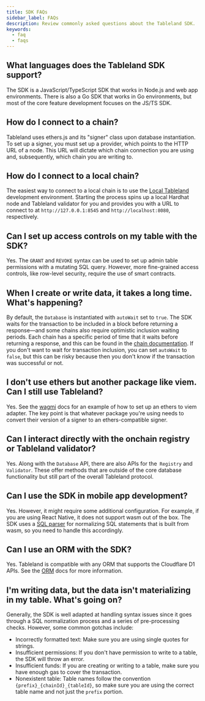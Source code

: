 ```yaml
---
title: SDK FAQs
sidebar_label: FAQs
description: Review commonly asked questions about the Tableland SDK.
keywords:
  - faq
  - faqs
---
```


## What languages does the Tableland SDK support?

The SDK is a JavaScript/TypeScript SDK that works in Node.js and web app environments. There is also a Go SDK that works in Go environments, but most of the core feature development focuses on the JS/TS SDK.

## How do I connect to a chain?

Tableland uses ethers.js and its "signer" class upon database instantiation. To set up a signer, you must set up a provider, which points to the HTTP URL of a node. This URL will dictate which chain connection you are using and, subsequently, which chain you are writing to.

## How do I connect to a local chain?

The easiest way to connect to a local chain is to use the [Local Tableland](/local-tableland) development environment. Starting the process spins up a local Hardhat node and Tableland validator for you and provides you with a URL to connect to at `http://127.0.0.1:8545` and `http://localhost:8080`, respectively.

## Can I set up access controls on my table with the SDK?

Yes. The `GRANT` and `REVOKE` syntax can be used to set up admin table permissions with a mutating SQL query. However, more fine-grained access controls, like row-level security, require the use of smart contracts.

## When I create or write data, it takes a long time. What's happening?

By default, the `Database` is instantiated with `autoWait` set to `true`. The SDK waits for the transaction to be included in a block before returning a response—and some chains also require optimistic inclusion waiting periods. Each chain has a specific period of time that it waits before returning a response, and this can be found in the [chain documentation](/fundamentals/supported-chains). If you don't want to wait for transaction inclusion, you can set `autoWait` to `false`, but this can be risky because then you don't know if the transaction was successful or not.

## I don't use ethers but another package like viem. Can I still use Tableland?

Yes. See the [wagmi](/playbooks/frameworks/wagmi) docs for an example of how to set up an ethers to viem adapter. The key point is that whatever package you're using needs to convert their version of a signer to an ethers-compatible signer.

## Can I interact directly with the onchain registry or Tableland validator?

Yes. Along with the `Database` API, there are also APIs for the` Registry` and `Validator`. These offer methods that are outside of the core database functionality but still part of the overall Tableland protocol.

## Can I use the SDK in mobile app development?

Yes. However, it might require some additional configuration. For example, if you are using React Native, it does not support wasm out of the box. The SDK uses a [SQL parser](/sdk/walkthroughs/sql-parser) for normalizing SQL statements that is built from wasm, so you need to handle this accordingly.

## Can I use an ORM with the SDK?

Yes. Tableland is compatible with any ORM that supports the Cloudflare D1 APIs. See the [ORM](/sdk/walkthroughs/orm) docs for more information.

## I'm writing data, but the data isn't materializing in my table. What's going on?

Generally, the SDK is well adapted at handling syntax issues since it goes through a SQL normalization process and a series of pre-processing checks. However, some common gotchas include:

- Incorrectly formatted text: Make sure you are using single quotes for strings.
- Insufficient permissions: If you don't have permission to write to a table, the SDK will throw an error.
- Insufficient funds: If you are creating or writing to a table, make sure you have enough gas to cover the transaction.
- Nonexistent table: Table names follow the convention `{prefix}_{chainId}_{tableId}`, so make sure you are using the correct table name and not just the `prefix` portion.

